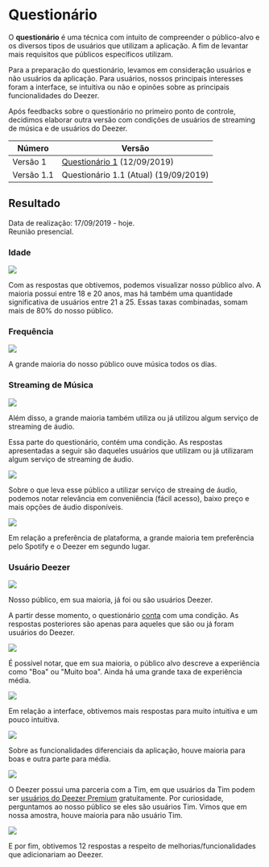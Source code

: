 # Questionário
<div class="line"></div>

O **questionário** é uma técnica com intuito de compreender o público-alvo e os diversos tipos de usuários que utilizam a aplicação. A fim de levantar mais requisitos que públicos específicos utilizam. 

Para a preparação do questionário, levamos em consideração usuários e não usuários da aplicação. Para usuários, nossos principais interesses foram a interface, se intuitiva ou não e opinões sobre as principais funcionalidades do Deezer.

Após feedbacks sobre o questionário no primeiro ponto de controle, decidimos elaborar outra versão com condições de usuários de streaming de música e de usuários do Deezer.

|Número|Versão|
|--|---------|
|Versão 1 |[Questionário 1](questionario.md) (12/09/2019)|
|Versão 1.1 | Questionário 1.1 (Atual) (19/09/2019)|

## Resultado


Data de realização: 17/09/2019 - hoje.
<br>
Reunião presencial.

### Idade

<img src="../../assets/images/idade1.png">

Com as respostas que obtivemos, podemos visualizar nosso público alvo. A maioria possui entre 18 e 20 anos, mas há também uma quantidade significativa de usuários entre 21 a 25. Essas taxas combinadas, somam mais de 80% do nosso público.

### Frequência

<img src="../../assets/images/time1.png">

A grande maioria do nosso público ouve música todos os dias.

### Streaming de Música

<img src="../../assets/images/usuariosstream1.png">

Além disso, a grande maioria também utiliza ou já utilizou algum serviço de streaming de áudio.

Essa parte do questionário, contém uma condição. As respostas apresentadas a seguir são daqueles usuários que utilizam ou já utilizaram algum serviço de streaming de áudio.

<img src="../../assets/images/motivacao1.png">

Sobre o que leva esse público a utilizar serviço de streaing de áudio, podemos notar relevância em conveniência (fácil acesso), baixo preço e mais opções de áudio disponíveis.

<img src="../../assets/images/favorite1.png">

Em relação a preferência de plataforma, a grande maioria tem preferência pelo Spotify e o Deezer em segundo lugar.

### Usuário Deezer

<img src="../../assets/images/usuariodeezer1.png">

Nosso público, em sua maioria, já foi ou são usuários Deezer.

A partir desse momento, o questionário [conta](/modelagem/lexico#conta) com uma condição. As respostas posteriores são apenas para aqueles que são ou já foram usuários do Deezer.

<img src="../../assets/images/xpdeezer1.png">

É possível notar, que em sua maioria, o público alvo descreve a experiência como "Boa" ou "Muito boa". Ainda há uma grande taxa de experiência média.

<img src="../../assets/images/intdeezer1.png">

Em relação a interface, obtivemos mais respostas para muito intuitiva e um pouco intuitiva.

<img src="../../assets/images/fundeezer1.png">

Sobre as funcionalidades diferenciais da aplicação, houve maioria para boas e outra parte para média.

<img src="../../assets/images/tim1.png">

O Deezer possui uma parceria com a Tim, em que usuários da Tim podem ser [usuários do Deezer Premium](/modelagem/lexico#usuario-premium) gratuitamente. Por curiosidade, perguntamos ao nosso público se eles são usuários Tim. Vimos que em nossa amostra, houve maioria para não usuário Tim.

<img src="../../assets/images/other1.png">

E por fim, obtivemos 12 respostas a respeito de melhorias/funcionalidades que adicionariam ao Deezer.